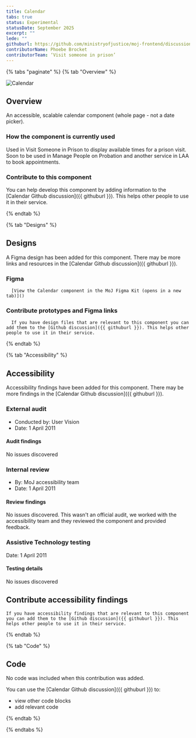 ```yaml
---
title: Calendar
tabs: true
status: Experimental
statusDate: September 2025
excerpt: ""
lede: ""
githuburl: https://github.com/ministryofjustice/moj-frontend/discussions/categories/experimental-components-pages-and-patterns
contributorName: Phoebe Brocket
contributorTeam: ‘Visit someone in prison’
---
```


{% tabs "paginate" %}
{% tab "Overview" %}

<div class="img-container">
  <img src="/assets/images/submission-1756990792746/calendar-component.png" alt="Calendar" />
</div>

## Overview
An accessible, scalable calendar component (whole page - not a date picker).

### How the component is currently used

Used in Visit Someone in Prison to display available times for a prison visit. Soon to be used in Manage People on Probation and another service in LAA to book appointments.

### Contribute to this component
You can help develop this component by adding information to the [Calendar Github discussion]({{ githuburl }}). This helps other people to use it in their service.

{% endtab %}

{% tab "Designs" %}

## Designs

A Figma design has been added for this component. There may be more links and resources in the [Calendar Github discussion]({{ githuburl }}).


### Figma

      [View the Calendar component in the MoJ Figma Kit (opens in a new tab)]()


### Contribute prototypes and Figma links

      If you have design files that are relevant to this component you can add them to the [Github discussion]({{ githuburl }}). This helps other people to use it in their service.

{% endtab %}

{% tab "Accessibility" %}

## Accessibility

Accessibility findings have been added for this component. There may be more findings in the [Calendar Github discussion]({{ githuburl }}).


### External audit

* Conducted by: User Vision
* Date: 1 April 2011

#### Audit findings

No issues discovered
### Internal review

* By: MoJ accessibility team
* Date: 1 April 2011

#### Review findings

No issues discovered. This wasn't an official audit, we worked with the accessibility team and they reviewed the component and provided feedback.
### Assistive Technology testing

Date: 1 April 2011

#### Testing details

No issues discovered

## Contribute accessibility findings

    If you have accessibility findings that are relevant to this component you can add them to the [Github discussion]({{ githuburl }}). This helps other people to use it in their service.

{% endtab %}

{% tab "Code" %}

## Code

No code was included when this contribution was added.

You can use the [Calendar Github discussion]({{ githuburl }}) to:

* view other code blocks
* add relevant code

{% endtab %}

{% endtabs %}

